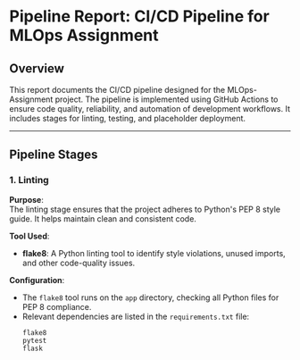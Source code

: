 # Pipeline Report: CI/CD Pipeline for MLOps Assignment

## Overview
This report documents the CI/CD pipeline designed for the MLOps-Assignment project. The pipeline is implemented using GitHub Actions to ensure code quality, reliability, and automation of development workflows. It includes stages for linting, testing, and placeholder deployment.

---

## Pipeline Stages

### 1. Linting
**Purpose**:  
The linting stage ensures that the project adheres to Python's PEP 8 style guide. It helps maintain clean and consistent code.

**Tool Used**:  
- **flake8**: A Python linting tool to identify style violations, unused imports, and other code-quality issues.

**Configuration**:  
- The `flake8` tool runs on the `app` directory, checking all Python files for PEP 8 compliance.
- Relevant dependencies are listed in the `requirements.txt` file:
  ```plaintext
  flake8
  pytest
  flask
